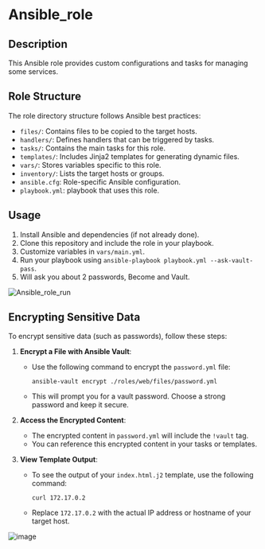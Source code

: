 # Ansible_role

## Description
This Ansible role provides custom configurations and tasks for managing some services.

## Role Structure
The role directory structure follows Ansible best practices:

- `files/`: Contains files to be copied to the target hosts.
- `handlers/`: Defines handlers that can be triggered by tasks.
- `tasks/`: Contains the main tasks for this role.
- `templates/`: Includes Jinja2 templates for generating dynamic files.
- `vars/`: Stores variables specific to this role.
- `inventory/`: Lists the target hosts or groups.
- `ansible.cfg`: Role-specific Ansible configuration.
- `playbook.yml`: playbook that uses this role.

## Usage
1. Install Ansible and dependencies (if not already done).
2. Clone this repository and include the role in your playbook.
3. Customize variables in `vars/main.yml`.
4. Run your playbook using `ansible-playbook playbook.yml --ask-vault-pass`.
5. Will ask you about 2 passwords, Become and Vault.

![Ansible_role_run](https://github.com/NadaHussam/Ansible_role/assets/165591480/6b77600b-05dc-4e38-9e61-5ba3db3eb5e0)

## Encrypting Sensitive Data
To encrypt sensitive data (such as passwords), follow these steps:

1. **Encrypt a File with Ansible Vault**:
   - Use the following command to encrypt the `password.yml` file:
     ```
     ansible-vault encrypt ./roles/web/files/password.yml
     ```
   - This will prompt you for a vault password. Choose a strong password and keep it secure.

2. **Access the Encrypted Content**:
   - The encrypted content in `password.yml` will include the `!vault` tag.
   - You can reference this encrypted content in your tasks or templates.

3. **View Template Output**:
   - To see the output of your `index.html.j2` template, use the following command:
     ```
     curl 172.17.0.2
     ```
   - Replace `172.17.0.2` with the actual IP address or hostname of your target host.
  
![image](https://github.com/NadaHussam/Ansible_role/assets/165591480/57dc5831-f9ab-464c-bc27-88e758028afe)


